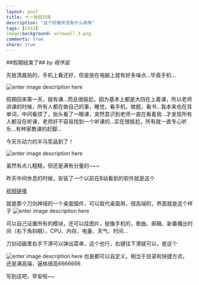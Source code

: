 ```yaml
---
layout: post
title: 十一放假归来
description: "这个好像并没有什么卵用"
tags: [CSS3]
image:background: witewall_3.png
comments: true
share: true
---
```


##假期结束了##
*by 程序盐*

先放清晨拍的，手机上看还好，但是放在电脑上就有好多噪点...毕竟手机...

![enter image description here](http://ww1.sinaimg.cn/mw690/454e8231jw1ewtm6yfqbjj26ka2bhkjo.jpg)

假期回来第一天，就有课...而且很尴尬，因为基本上都是大四在上着课，所以老师讲课的时候，所有人都在做自己的事，睡觉，看手机，做题，看书...我本来也在背单词，中间看烦了，抬头看了一眼课，突然意识到老师一直在看着我...才发现所有人都没在听课，老师好不容易找到一个听课的...实在很尴尬，所有就一直专心听乐...有种家教课的赶脚...

今天乐动力的半马奖品到了！

![enter image description here](http://ww3.sinaimg.cn/mw690/454e8231jw1ewtm6zegboj22io1w01ky.jpg)

虽然有点儿粗糙，但还是满有分量的~~~

昨天中间休息的时候，安装了一个以前在B站看到的软件就是这个

[视频链接](60http://www.bilibili.com/video/av2774939/)

就是那个刀剑神域的一个桌面插件，可以取代桌面用，很高端的，界面就是这个样子
![enter image description here](http://ww1.sinaimg.cn/mw690/454e8231jw1ewtmthxr6pj211s0lc7fd.jpg)


可以自己设置所有的模块，还可以挂图片，挺像手机的，歌曲、邮箱、新番播出时间（右下角斜眼）、CPU、内存、电量、天气、时间...

刀剑动画里右手下滑可以弹出菜单，这个也行，右键往下滑就可以，是这个

![enter image description here](http://ww4.sinaimg.cn/mw690/454e8231jw1ewtmthjhr8j211s0lck2p.jpg)
也是都可以自定义，相当于目录和快捷方式，还是满高端，逼格很高6666666

写到这吧，早安啦~~
